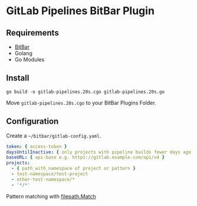 # GitLab Pipelines BitBar Plugin

## Requirements

- [BitBar](https://getbitbar.com/)
- Golang
- Go Modules

## Install

```
go build -o gitlab-pipelines.20s.cgo gitlab-pipelines.20s.go
```

Move `gitlab-pipelines.20s.cgo` to your BitBar Plugins Folder.

## Configuration

Create a `~/bitbar/gitlab-config.yaml`.

```yaml
token: { access-token }
daysUntilInactive: { only projects with pipeline builds fewer days ago are listed }
baseURL: { api-base e.g. https://gitlab.example.com/api/v4 }
projects:
  - { path_with_namespace of project or pattern }
  - test-namespace/test-project
  - other-test-namespace/*
  - '*/*'
```

Pattern matching with [filepath.Match](https://golang.org/pkg/path/filepath/#Match)
